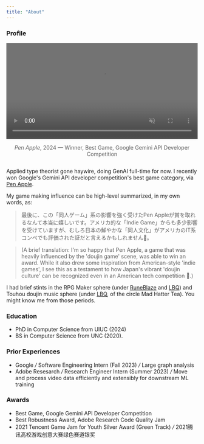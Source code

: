 ```yaml
---
title: "About"
---
```


<!-- Also see [my portfolio](/portfolio), [Google Scholar](https://scholar.google.com/citations?user=NWaomv8AAAAJ&hl=en), and [GitHub](https://github.com/RuneBlaze) in case interested. -->

### Profile

<div class="row">
  <div class="column">
    <video class="penapple-video" autoplay loop muted playsinline style="width: 100%; opacity: 0.8; filter: grayscale(20%) contrast(80%) brightness(120%);" src="https://ai.google.dev/static/videos/winners/penapple.mp4"></video>
    <p style="text-align: center; opacity: 0.7;"><a href="https://ai.google.dev/competition/projects/pen-apple" style="text-decoration: none; color: inherit;"><em>Pen Apple</em>, 2024 &mdash; Winner, Best Game, Google Gemini API Developer Competition</a></p>
  </div>
</div>

Applied type theorist gone haywire, doing GenAI full-time for now. I recently won Google's Gemini API developer competition's best game category, via [Pen Apple](https://ai.google.dev/competition/projects/pen-apple).

My game making influence can be high-level summarized, in my own words, as:

> 最後に、この「同人ゲーム」系の影響を強く受けたPen Appleが賞を取れるなんて本当に嬉しいです。アメリカ的な「Indie Game」からも多少影響を受けていますが、むしろ日本の鮮やかな「同人文化」がアメリカのIT系コンペでも評価された証だと言えるかもしれません🙂。

> (A brief translation: I'm so happy that Pen Apple, a game that was heavily influenced by the 'doujin game' scene, was able to win an award. While it also drew some inspiration from American-style 'indie games', I see this as a testament to how Japan's vibrant 'doujin culture' can be recognized even in an American tech competition 🙂.)

I had brief stints in the RPG Maker sphere (under [RuneBlaze](https://store.steampowered.com/app/1074190/Dragon_Spirits/) and [LBQ](https://rpg.blue/thread-304811-1-1.html)) and Touhou doujin music sphere (under [LBQ](https://thwiki.cc/LBQ), of the circle Mad Hatter Tea). You might know me from those periods.

### Education

 - PhD in Computer Science from UIUC (2024)
 - BS in Computer Science from UNC (2020).

### Prior Experiences

 - Google <em class="deemph">/</em> Software Engineering Intern (Fall 2023) <em class="deemph">/</em> Large graph analysis
 - Adobe Resesarch <em class="deemph">/</em> Research Engineer Intern (Summer 2023) <em class="deemph">/</em> Move and process video data efficiently and extensibly for downstream ML training
 
### Awards

 - Best Game, Google Gemini API Developer Competition
 - Best Robustness Award, Adobe Research Code Quality Jam
 - 2021 Tencent Game Jam for Youth Silver Award (Green Track) <em class="deemph">/</em> 2021腾讯高校游戏创意大赛绿色赛道银奖

<!-- ### Others -->

 <!-- - Music Arrangements <em class="deemph">ー</em> See [Works](/portfolio/#music) -->
